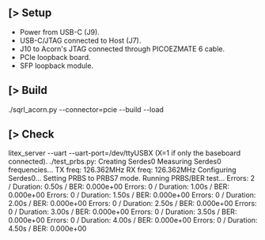 [> Setup
--------
- Power from USB-C (J9).
- USB-C/JTAG connected to Host (J7).
- J10 to Acorn's JTAG connected through PICOEZMATE 6 cable.
- PCIe loopback board.
- SFP loopback module.

[> Build
--------
./sqrl_acorn.py --connector=pcie --build --load

[> Check
--------
litex_server --uart --uart-port=/dev/ttyUSBX (X=1 if only the baseboard connected).
./test_prbs.py:
Creating Serdes0
Measuring Serdes0 frequencies...
TX freq:    126.362MHz
RX freq:    126.362MHz
Configuring Serdes0...
Setting PRBS to PRBS7 mode.
Running PRBS/BER test...
Errors:          2 / Duration:  0.50s / BER: 0.000e+00
Errors:          0 / Duration:  1.00s / BER: 0.000e+00
Errors:          0 / Duration:  1.50s / BER: 0.000e+00
Errors:          0 / Duration:  2.00s / BER: 0.000e+00
Errors:          0 / Duration:  2.50s / BER: 0.000e+00
Errors:          0 / Duration:  3.00s / BER: 0.000e+00
Errors:          0 / Duration:  3.50s / BER: 0.000e+00
Errors:          0 / Duration:  4.00s / BER: 0.000e+00
Errors:          0 / Duration:  4.50s / BER: 0.000e+00
